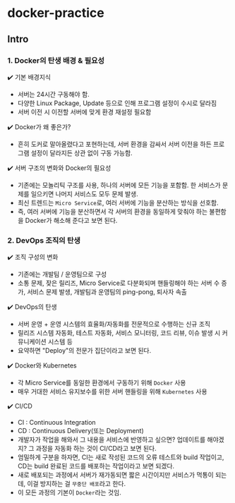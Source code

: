# docker-practice

## Intro

### 1. Docker의 탄생 배경 & 필요성

✔️ 기본 배경지식
  - 서버는 24시간 구동해야 함.
  - 다양한 Linux Package, Update 등으로 인해 프로그램 설정이 수시로 달라짐
  - 서버 이전 시 이전할 서버에 맞게 환경 재설정 필요함

✔️ Docker가 왜 좋은가?
  - 흔히 도커로 말아올렸다고 포현하는데, 서버 환경을 감싸서 서버 이전을 하든 프로그램 설정이 달라지든 상관 없이 구동 가능함.

✔️ 서버 구조의 변화와 Docker의 필요성
  - 기존에는 모놀리틱 구조를 사용, 하나의 서버에 모든 기능을 포함함. 한 서비스가 문제를 일으키면 나머지 서비스도 모두 문제 발생.
  - 최신 트렌드는 `Micro Service`로, 여러 서버에 기능을 분산하는 방식을 선호함.
  - 즉, 여러 서버에 기능을 분산하면서 각 서버의 환경을 동일하게 맞춰야 하는 불편함을 Docker가 해소해 준다고 보면 된다.

### 2. DevOps 조직의 탄생

✔️ 조직 구성의 변화
  - 기존에는 개발팀 / 운영팀으로 구성
  - 소통 문제, 잦은 릴리즈, Micro Service로 다분화되며 핸들링해야 하는 서버 수 증가, 서비스 문제 발생, 개발팀과 운영팀의 ping-pong, 퇴사자 속출

✔️ DevOps의 탄생
  - 서버 운영 + 운영 시스템의 효율화/자동화를 전문적으로 수행하는 신규 조직
  - 릴리즈 시스템 자동화, 테스트 자동화, 서비스 모니터링, 코드 리뷰, 이슈 발생 시 커뮤니케이션 시스템 등
  - 요약하면 "Deploy"의 전문가 집단이라고 보면 된다.

✔️ Docker와 Kubernetes
  - 각 Micro Service를 동일한 환경에서 구동하기 위해 `Docker` 사용
  - 매우 거대한 서비스 유지보수를 위한 서버 핸들링을 위해 `Kubernetes` 사용
  
✔️ CI/CD
  - CI : Continuous Integration
  - CD : Continuous Delivery(또는 Deployment)
  - 개발자가 작업을 해와서 그 내용을 서비스에 반영하고 싶으면? 업데이트를 해야겠지? 그 과정을 자동화 하는 것이 CI/CD라고 보면 된다.
  - 엄밀하게 구분을 하자면, CI는 새로 작성된 코드의 오류 테스트와 build 작업이고, CD는 build 완료된 코드를 배포하는 작업이라고 보면 되겠다.
  - 새로 배포되는 과정에서 서버가 재가동되면 짧은 시간이지만 서비스가 먹통이 되는데, 이걸 방지하는 걸 `무중단 배포`라고 한다.
  - 이 모든 과정의 기본이 `Docker`라는 것임.
